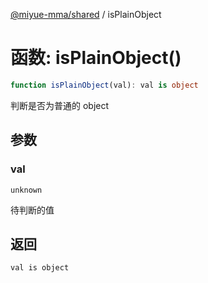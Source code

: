 [@miyue-mma/shared](../index.md) / isPlainObject

# 函数: isPlainObject()

```ts
function isPlainObject(val): val is object
```

判断是否为普通的 object

## 参数

### val

`unknown`

待判断的值

## 返回

`val is object`
